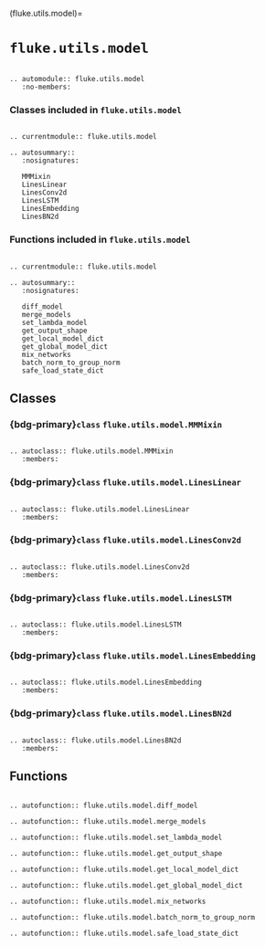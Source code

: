 (fluke.utils.model)=

# ``fluke.utils.model``

```{eval-rst}

.. automodule:: fluke.utils.model
   :no-members:

```


<h3>

Classes included in ``fluke.utils.model``

</h3>

```{eval-rst}

.. currentmodule:: fluke.utils.model

.. autosummary:: 
   :nosignatures:
   
   MMMixin
   LinesLinear
   LinesConv2d
   LinesLSTM
   LinesEmbedding
   LinesBN2d

```

<h3>

Functions included in ``fluke.utils.model``

</h3>

```{eval-rst}

.. currentmodule:: fluke.utils.model

.. autosummary:: 
   :nosignatures:

   diff_model
   merge_models
   set_lambda_model
   get_output_shape
   get_local_model_dict
   get_global_model_dict
   mix_networks
   batch_norm_to_group_norm
   safe_load_state_dict

```


## Classes


<h3>

{bdg-primary}`class` ``fluke.utils.model.MMMixin``

</h3>

```{eval-rst}

.. autoclass:: fluke.utils.model.MMMixin
   :members:

```

<h3>

{bdg-primary}`class` ``fluke.utils.model.LinesLinear``

</h3>

```{eval-rst}

.. autoclass:: fluke.utils.model.LinesLinear
   :members:

```

<h3>

{bdg-primary}`class` ``fluke.utils.model.LinesConv2d``

</h3>

```{eval-rst}

.. autoclass:: fluke.utils.model.LinesConv2d
   :members:

```

<h3>

{bdg-primary}`class` ``fluke.utils.model.LinesLSTM``

</h3>

```{eval-rst}

.. autoclass:: fluke.utils.model.LinesLSTM
   :members:

```

<h3>

{bdg-primary}`class` ``fluke.utils.model.LinesEmbedding``

</h3>

```{eval-rst}

.. autoclass:: fluke.utils.model.LinesEmbedding
   :members:

```


<h3>

{bdg-primary}`class` ``fluke.utils.model.LinesBN2d``

</h3>

```{eval-rst}

.. autoclass:: fluke.utils.model.LinesBN2d
   :members:

```


## Functions

```{eval-rst}

.. autofunction:: fluke.utils.model.diff_model

.. autofunction:: fluke.utils.model.merge_models

.. autofunction:: fluke.utils.model.set_lambda_model

.. autofunction:: fluke.utils.model.get_output_shape

.. autofunction:: fluke.utils.model.get_local_model_dict

.. autofunction:: fluke.utils.model.get_global_model_dict

.. autofunction:: fluke.utils.model.mix_networks

.. autofunction:: fluke.utils.model.batch_norm_to_group_norm

.. autofunction:: fluke.utils.model.safe_load_state_dict

```
